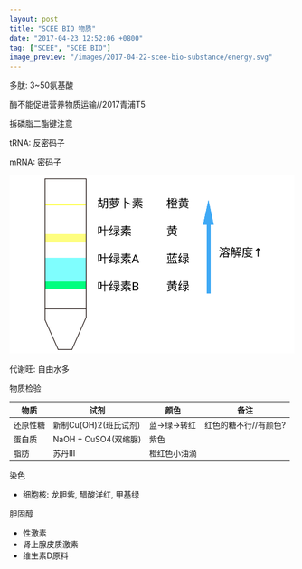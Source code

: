 ```yaml
---
layout: post
title: "SCEE BIO 物质"
date: "2017-04-23 12:52:06 +0800"
tag: ["SCEE", "SCEE BIO"]
image_preview: "/images/2017-04-22-scee-bio-substance/energy.svg"
---
```



多肽: 3~50氨基酸

酶不能促进营养物质运输//2017青浦T5

拆磷脂二酯键注意

tRNA: 反密码子

mRNA: 密码子

![](/images/2017-04-22-scee-bio-substance/chloroplast.svg)

代谢旺: 自由水多

物质检验

| 物质 | 试剂 | 颜色 | 备注 |
| --- | --- | --- | --- |
| 还原性糖 | 新制Cu(OH)2(班氏试剂) | 蓝→绿→转红 | 红色的糖不行//有颜色? |
| 蛋白质 | NaOH + CuSO4(双缩脲) | 紫色 | |
| 脂肪 | 苏丹Ⅲ | 橙红色小油滴 | |

染色
* 细胞核: 龙胆紫, 醋酸洋红, 甲基绿

胆固醇
* 性激素
* 肾上腺皮质激素
* 维生素D原料


